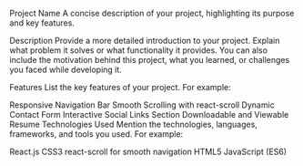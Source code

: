Project Name
A concise description of your project, highlighting its purpose and key features.

Description
Provide a more detailed introduction to your project. Explain what problem it solves or what functionality it provides. You can also include the motivation behind this project, what you learned, or challenges you faced while developing it.

Features
List the key features of your project. For example:

Responsive Navigation Bar
Smooth Scrolling with react-scroll
Dynamic Contact Form
Interactive Social Links Section
Downloadable and Viewable Resume
Technologies Used
Mention the technologies, languages, frameworks, and tools you used. For example:

React.js
CSS3
react-scroll for smooth navigation
HTML5
JavaScript (ES6)
